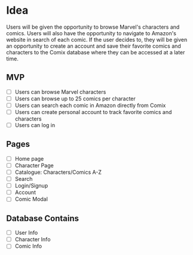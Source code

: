 # Idea

Users will be given the opportunity to browse Marvel's characters and comics. Users will also have the opportunity to navigate to Amazon's website in search of each comic. If the user decides to, they will be given an opportunity to create an account and save their favorite comics and characters to the Comix database where they can be accessed at a later time.

## MVP

- [ ] Users can browse Marvel characters
- [ ] Users can browse up to 25 comics per character
- [ ] Users can search each comic in Amazon directly from Comix
- [ ] Users can create personal account to track favorite comics and characters
- [ ] Users can log in

## Pages

- [ ] Home page
- [ ] Character Page
- [ ] Catalogue: Characters/Comics A-Z
- [ ] Search
- [ ] Login/Signup
- [ ] Account
- [ ] Comic Modal

## Database Contains

- [ ] User Info
- [ ] Character Info
- [ ] Comic Info
